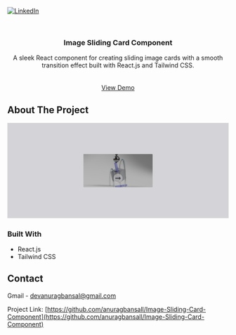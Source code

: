 [![LinkedIn][linkedin-shield]][linkedin-url]

<!-- PROJECT LOGO -->
<br />
<div align="center">
<h3 align="center">Image Sliding Card Component</h3>

  <p align="center">
    A sleek React component for creating sliding image cards with a smooth transition effect built with React.js and Tailwind CSS.
    <br />
    <br />
    <br />
    <a href="https://image-sliding-card-component.vercel.app/">View Demo</a>
  </p>
</div>


<!-- ABOUT THE PROJECT -->
## About The Project

[![Product Name Screen Shot][product-screenshot]](https://image-sliding-card-component.vercel.app/)

### Built With

* React.js
* Tailwind CSS


<!-- CONTACT -->
## Contact

Gmail - devanuragbansal@gmail.com

Project Link: [https://github.com/anuragbansall/Image-Sliding-Card-Component](https://github.com/anuragbansall/Image-Sliding-Card-Component)


<!-- MARKDOWN LINKS & IMAGES -->
[linkedin-shield]: https://img.shields.io/badge/-LinkedIn-black.svg?style=for-the-badge&logo=linkedin&colorB=555
[linkedin-url]: https://linkedin.com/in/anuragbansall
[product-screenshot]: ./public/Image-Sliding-Card-Component.png
